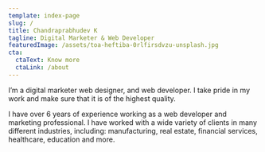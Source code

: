 ```yaml
---
template: index-page
slug: /
title: Chandraprabhudev K
tagline: Digital Marketer & Web Developer
featuredImage: /assets/toa-heftiba-0rlfirsdvzu-unsplash.jpg
cta:
  ctaText: Know more
  ctaLink: /about
---
```


I’m a  digital marketer web designer, and web developer. I take pride in my work and make sure that it is of the highest quality. 

I have over 6 years of experience working as a web developer and marketing professional. I have worked with a wide variety of clients in many different industries, including: manufacturing, real estate, financial services, healthcare, education and more.  
